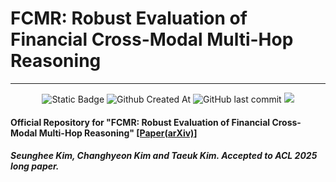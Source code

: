 # FCMR: Robust Evaluation of Financial Cross-Modal Multi-Hop Reasoning
---
<div align=center>
  <img alt="Static Badge" src="https://img.shields.io/badge/FCMR-1.0-blue">
  <img alt="Github Created At" src="https://img.shields.io/github/created-at/HYU-NLP/FCMR">
  <img alt="GitHub last commit" src="https://img.shields.io/github/last-commit/HYU-NLP/FCMR">
  <a href="https://arxiv.org/abs/2412.12567">
      <img class="img-concert" src="https://img.shields.io/badge/arXiv-2412.12567-B21A1B"/>
  </a>
  <br>
</div>

#### Official Repository for "FCMR: Robust Evaluation of Financial Cross-Modal Multi-Hop Reasoning" [[Paper(arXiv)]](https://arxiv.org/abs/2412.12567)

##### Seunghee Kim, Changhyeon Kim and Taeuk Kim. *Accepted to ACL 2025 long paper*. 




